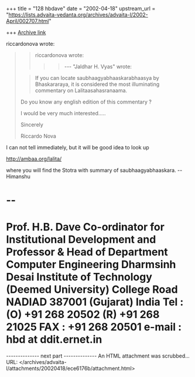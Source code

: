 +++
title = "128 hbdave"
date = "2002-04-18"
upstream_url = "https://lists.advaita-vedanta.org/archives/advaita-l/2002-April/002707.html"

+++
[Archive link](https://lists.advaita-vedanta.org/archives/advaita-l/2002-April/002707.html)

riccardonova wrote:

> >riccardonova wrote:
> >
> >> >--- "Jaldhar H. Vyas" <jaldhar at BRAINCELLS.COM> wrote:
>
> >
> >If you can locate  saubhaagyabhaaskarabhaasya   by Bhaskararaya, it is
> >considered the most illuminating commentary on Lalitaasahasranaama.
> >
> Do you know any english edition of this commentary ?
>
> I would be very much interested.....
>
> Sincerely
>
> Riccardo Nova

I can not tell immediately, but it will be good idea to look up

 http://ambaa.org/lalita/

where you will find the Stotra with summary of  saubhaagyabhaaskara.
-- Himanshu



--
============================================
Prof. H.B. Dave
Co-ordinator for Institutional Development and Professor & Head of Department
Computer Engineering
Dharmsinh Desai Institute of Technology (Deemed University)
College Road
NADIAD   387001 (Gujarat) India
Tel : (O) +91 268 20502      (R) +91 268 21025  FAX :     +91 268 20501
e-mail : hbd at ddit.ernet.in
============================================


-------------- next part --------------
An HTML attachment was scrubbed...
URL: </archives/advaita-l/attachments/20020418/ece6176b/attachment.html>
